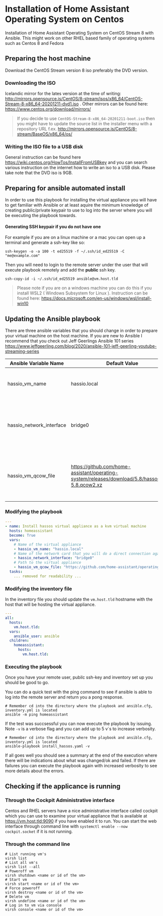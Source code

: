 # Installation of Home Assistant Operating System on Centos 

Installation of Home Assistant Operating System on CentOS Stream 8 with Ansible. This might work on other RHEL based family of operating systems such as Centos 8 and Fedora

## Preparing the host machine

Download the CentOS Stream version 8 iso preferably the DVD version. 

### Downloading the ISO

Icelandic mirror for the lates version at the time of writing: http://mirrors.opensource.is/CentOS/8-stream/isos/x86_64/CentOS-Stream-8-x86_64-20201211-dvd1.iso . Other mirrors can be found here: https://www.centos.org/download/mirrors/

> If you decide to use `CentOS-Stream-8-x86_64-20201211-boot.iso` then you might have to update the source list in the installer menu with a repository URL f.ex. http://mirrors.opensource.is/CentOS/8-stream/BaseOS/x86_64/os/



### Writing the ISO file to a USB disk

General instruction can be found here https://wiki.centos.org/HowTos/InstallFromUSBkey and you can search various instruction on the internet how to write an iso to a USB disk. Please take note that the DVD iso is 9GB.



## Preparing for ansible automated install

In order to use this playbook for installing the virtual appliance you will have to get familiar with Ansible or at least aquire the minimum knowledge of creating public/private keypair to use to log into the server where you will be executing the playbook towards. 



#### Generating SSH keypair if you do not have one

For example if you are on a linux machine or a mac you can open up a terminal and generate a ssh-key like so:

```SHELL
ssh-keygen -o -a 100 -t ed25519 -f ~/.ssh/id_ed25519 -C "me@example.com"
```

Then you will need to login to the remote server under the user that will execute playbook remotely and add the **public** ssh key.

```shell
ssh-copy-id -i ~/.ssh/id_ed25519 ansible@vm.host.tld
```



> Please note if you are on a windows machine you can do this if you install WSL2 ( Windows Subsystem for Linux ). Instruction can be found here: https://docs.microsoft.com/en-us/windows/wsl/install-win10



## Updating the Ansible playbook

There are three ansible variables that you should change in order to prepare your virtual machine on the host machine. If you are  new to Ansible I recommend that you check out Jeff Geerlings Ansible 101 series https://www.jeffgeerling.com/blog/2020/ansible-101-jeff-geerling-youtube-streaming-series



| Ansible Variable Name    | Default Value                                                | Comment                                                      |
| ------------------------ | ------------------------------------------------------------ | ------------------------------------------------------------ |
| hassio_vm_name           | hassio.local                                                 | This is the name used for the image file and the name displayed by libvirt in both cockpit and when using the `virsh` shell |
| hassio_network_interface | bridge0                                                      | Find the network card that has an ip on the same network that you will be exposing the virtual appliance. This can be found f.ex. with `ip a` command and looking through the list of interfaces and their corresponding ip addresses. |
| hassio_vm_qcow_file      | https://github.com/home-assistant/operating-system/releases/download/5.8/hassos_ova-5.8.qcow2.xz | Be sure to double check this what the current image is and update accordingly. The url can be obtained by visiting https://www.home-assistant.io/hassio/installation/ and copy the url for the `qcow2 `virtual appliance. |



### Modifying the playbook

```yaml
---
- name: Install hassos virtual appliance as a kvm virtual machine
  hosts: homeassistant
  become: True
  vars:
    # Name of the virtual appliance
    - hassio_vm_name: "hassio.local"
    # Name of the network card that you will do a direct connection against on the host machine.
    - hassio_network_interface: "bridge0"
    # Path to the virtual appliance 
    - hassio_vm_qcow_file: "https://github.com/home-assistant/operating-system/releases/download/5.8/hassos_ova-5.8.qcow2.xz"
  tasks:
  	... removed for readability ...
```



### Modifying the inventory file

In the inventory file you should update the `vm.host.tld` hostname with the host that will be hosting the virtual appliance.

```yaml
---
all:
  hosts:
    vm.host.tld:
  vars:
    ansible_user: ansible
  children:
    homeassistant:
      hosts:
        vm.host.tld:
```



### Executing the playbook

Once you have your remote user, pubilc ssh-key and inventory set up you should be good to go. 



You can do a quick test with the ping command to see if ansible is able to log into the remote server and return you a pong response.

```shell
# Remember cd into the directory where the playbook and ansible.cfg, inventory.yml is located
ansible -m ping homeassistant 
```



If the test was succsessful you can now execute the playbook by issuing. Note `-v` is a verbose flag and you can add up to 5 v´s to increase verbosity. 

```shell
# Remember cd into the directory where the playbook and ansible.cfg, inventory.yml is located
ansible-playbook install_hassos.yaml -v 
```

If all goes well you should see a summary at the end of the execution where there will be indications about what was changed/ok and failed. If there are failures you can execute the playbook again with increased verbosity to see more details about the errors.



## Checking if the applicance is running

### Through the Cockpit Administrative interface

Centos and RHEL servers have a nice administrative interface called cockpit which you can use to examine your virtual appliance that is available at https://vm.host.tld:9090 if you have enabled it to run. You can start the web interface through command line with `systemctl enable --now cockpit.socket` if it is not running. 

### Through the command line

```shell
# List running vm's
virsh list
# List all vm's 
virsh list --all
# Poweroff vm
virsh shutdown <name or id of the vm>
# Start vm
virsh start <name or id of the vm>
# Force poweroff 
virsh destroy <name or id of the vm>
# Delete vm
virsh undefine <name or id of the vm>
# Log in to vm via console
virsh console <name or id of the vm>
```



